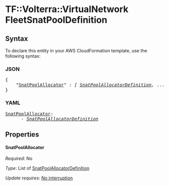 # TF::Volterra::VirtualNetwork FleetSnatPoolDefinition

## Syntax

To declare this entity in your AWS CloudFormation template, use the following syntax:

### JSON

<pre>
{
    "<a href="#snatpoolallocator" title="SnatPoolAllocator">SnatPoolAllocator</a>" : <i>[ <a href="snatpoolallocatordefinition.md">SnatPoolAllocatorDefinition</a>, ... ]</i>
}
</pre>

### YAML

<pre>
<a href="#snatpoolallocator" title="SnatPoolAllocator">SnatPoolAllocator</a>: <i>
      - <a href="snatpoolallocatordefinition.md">SnatPoolAllocatorDefinition</a></i>
</pre>

## Properties

#### SnatPoolAllocator

_Required_: No

_Type_: List of <a href="snatpoolallocatordefinition.md">SnatPoolAllocatorDefinition</a>

_Update requires_: [No interruption](https://docs.aws.amazon.com/AWSCloudFormation/latest/UserGuide/using-cfn-updating-stacks-update-behaviors.html#update-no-interrupt)

